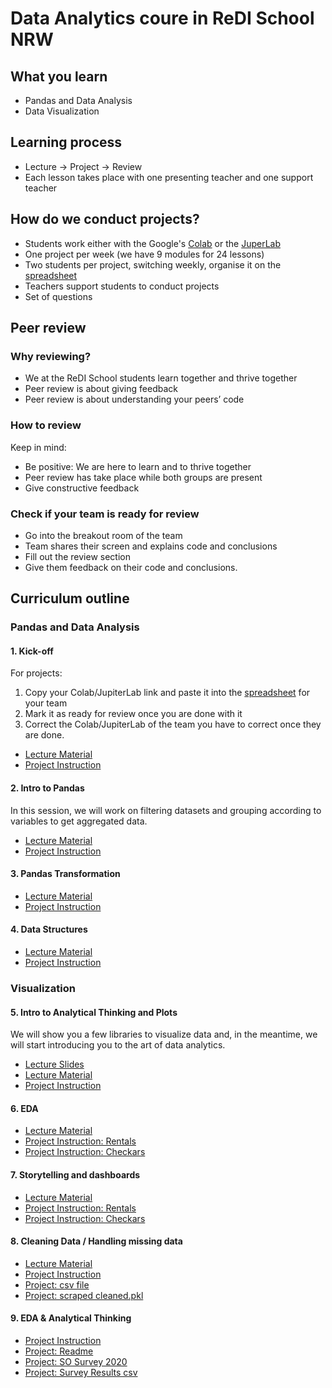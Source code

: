 
# Data Analytics coure in ReDI School NRW

## What you learn
- Pandas and Data Analysis
- Data Visualization

## Learning process
- Lecture -> Project -> Review
- Each lesson takes place with one presenting teacher and one support teacher

## How do we conduct projects?
- Students work either with the Google's [Colab](https://colab.research.google.com/) or the [JuperLab](https://hub.gke2.mybinder.org/user/jupyterlab-jupyterlab-demo-eoawtdbj/lab/tree/demo)
- One project per week (we have 9 modules for 24 lessons)
- Two students per project, switching weekly, organise it on the [spreadsheet](https://docs.google.com/spreadsheets/d/19BwCGNIUWks-qOdsjNDo9BIoddVXo0Ps/edit?usp=sharing&ouid=104114812937905751764&rtpof=true&sd=true)
- Teachers support students to conduct projects
- Set of questions

## Peer review
### Why reviewing?
- We at the ReDI School students learn together and thrive together
- Peer review is about giving feedback
- Peer review is about understanding your peers’ code

### How to review
Keep in mind:
- Be positive: We are here to learn and to thrive together
- Peer review has take place while both groups are present
- Give constructive feedback

### Check if your team is ready for review
- Go into the breakout room of the team
- Team shares their screen and explains code and conclusions
- Fill out the review section
- Give them feedback on their code and conclusions.

## Curriculum outline
### Pandas and Data Analysis
#### 1. Kick-off
For projects:
1. Copy your Colab/JupiterLab link and paste it into the [spreadsheet](https://docs.google.com/spreadsheets/d/19BwCGNIUWks-qOdsjNDo9BIoddVXo0Ps/edit?usp=sharing&ouid=104114812937905751764&rtpof=true&sd=true) for your team
2. Mark it as ready for review once you are done with it
3. Correct the Colab/JupiterLab of the team you have to correct once they are done.
- [Lecture Material](/1_Kick_Off_Lecture.ipynb)
- [Project Instruction](/1_Kick_Off_Project.ipynb)

#### 2. Intro to Pandas
In this session, we will work on filtering datasets and grouping according to variables to get aggregated data.
- [Lecture Material](/2_Lecture_Intro_to_Pandas_[Filter_&_Groupby].ipynb)
- [Project Instruction](/2_Project_Intro_to_Pandas_[Filters_&_Groupby].ipynb)

#### 3. Pandas Transformation
- [Lecture Material](/3_Pandas_Transformations_Lecture.ipynb)
- [Project Instruction](/3_Pandas_Transformations_Project.ipynb)

#### 4. Data Structures
- [Lecture Material](/4_Data_Structures_Lecture.ipynb)
- [Project Instruction](/4_Data_Structures_Project.ipynb)

### Visualization

#### 5. Intro to Analytical Thinking and Plots
We will show you a few libraries to visualize data and, in the meantime, we will start introducing you to the art of data analytics.
- [Lecture Slides](https://github.com/ReDI-School/nrw-data-analytics/blob/151f4008e78778a40af77039d465c33cc14a0148/5_Lecture%20Slides%20%E2%80%94Intro%20to%20Analytical%20Thinking%20&%20Plotting.pptx)
- [Lecture Material](/5_Lecture_—_Introduction_to_analytical_thinking.ipynb)
- [Project Instruction](/5_Lecture_—_Introduction_to_analytical_thinking.ipynb)

#### 6. EDA
- [Lecture Material](/6_Lecture_More_Plots_and_intro_to_EDA.ipynb)
- [Project Instruction: Rentals](/6_EDA_&_Plotting_Project_RENTALS.ipynb)
- [Project Instruction: Checkars](/6_EDA_&_Plotting_Project_CHECKARS.ipynb)

#### 7. Storytelling and dashboards
- [Lecture Material](/7_Storytelling_&_dashboards_Lecture.ipynb)
- [Project Instruction: Rentals](/7_Project_RENTALS.ipynb)
- [Project Instruction: Checkars](/7_Project_CHECKARS.ipynb)

#### 8. Cleaning Data / Handling missing data
- [Lecture Material](https://github.com/ReDI-School/nrw-data-analytics/blob/75f3e72ed2bac27d6c9a0dcaa11cb7172d0e22d8/8_Data_Cleaning_&_Missing_Values_Class.ipynb)
- [Project Instruction](https://github.com/ReDI-School/nrw-data-analytics/blob/75f3e72ed2bac27d6c9a0dcaa11cb7172d0e22d8/8_Data_Cleaning_&_Missing_Values_Project.ipynb)
- [Project: csv file](https://github.com/ReDI-School/nrw-data-analytics/blob/41603cd6b957ba179f2cd53dd24b8040cd29f631/8_berlin_housing_with_scraped%20-%20berlin_housing_with_scraped.csv)
- [Project: scraped cleaned.pkl](/8_berlin_housing_with_scraped_class_cleaned.pkl)

#### 9. EDA & Analytical Thinking
- [Project Instruction](/9_Stackoverflow_Analytical_Thinking.ipynb)
- [Project: Readme](/9_README_2020.txt)
- [Project: SO Survey 2020](/9_so_survey_2020.pdf)
- [Project: Survey Results csv](https://github.com/ReDI-School/nrw-data-analytics/blob/755db0ff3ea7dd5befdfca3eaa8741b8ad996e50/9_survey_results_schema%20-%20survey_results_schema.csv)
